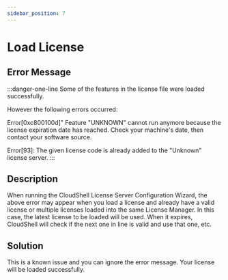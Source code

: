 ```yaml
---
sidebar_position: 7
---
```


# Load License

## Error Message

:::danger-one-line
Some of the features in the license file were loaded successfully.

However the following errors occurred:

Error\[0xc800100d\]" Feature "UNKNOWN" cannot run anymore because the license expiration date has reached. Check your machine's date, then contact your software source.

Error\[93\]: The given license code is already added to the "Unknown" license server.
:::

## Description

When running the CloudShell License Server Configuration Wizard, the above error may appear when you load a license and already have a valid license or multiple licenses loaded into the same License Manager. In this case, the latest license to be loaded will be used. When it expires, CloudShell will check if the next one in line is valid and use that one, etc.

## Solution

This is a known issue and you can ignore the error message. Your license will be loaded successfully.
